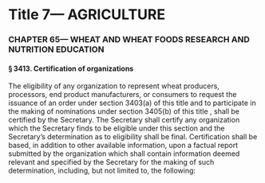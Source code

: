 
# Title 7— AGRICULTURE
### CHAPTER 65— WHEAT AND WHEAT FOODS RESEARCH AND NUTRITION EDUCATION
#### § 3413. Certification of organizations

The eligibility of any organization to represent wheat producers, processors, end product manufacturers, or consumers to request the issuance of an order under section 3403(a) of this title and to participate in the making of nominations under section 3405(b) of this title , shall be certified by the Secretary. The Secretary shall certify any organization which the Secretary finds to be eligible under this section and the Secretary’s determination as to eligibility shall be final. Certification shall be based, in addition to other available information, upon a factual report submitted by the organization which shall contain information deemed relevant and specified by the Secretary for the making of such determination, including, but not limited to, the following:
